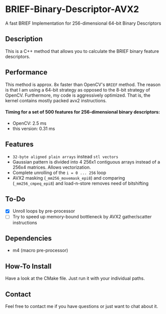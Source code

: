 # BRIEF-Binary-Descriptor-AVX2
A fast BRIEF Implementation for 256-dimensional 64-bit Binary Descriptors

## Description
This is a C++ method that allows you to calculate the BRIEF binary feature descriptors.

## Performance
This method is approx. 8x faster than OpenCV's ```BRIEF``` method. The reason is that I am using a 64-bit strategy
as opposed to the 8-bit strategy of OpenCV. Furthermore, my code is aggressively optimized. That is, the kernel contains
mostly packed avx2 instructions.

#### Timing for a set of 500 features for 256-dimensional binary descriptors:
- OpenCV: 2.5 ms
- this version: 0.31 ms

## Features
- ```32-byte aligned plain arrays``` instead ```stl vectors```
- Gaussian pattern is divided into 4 256x1 contiguous arrays instead of a 256x4 matrices. Allows vectorization.
- Complete unrolling of the ```i = 0 ... 256``` loop
- AVX2 masking (```_mm256_movemask_epi8```) and comparing (```_mm256_cmpeq_epi8```) and load-n-store removes need of bitshifting

## To-Do
- [x] Unroll loops by pre-processor
- [ ] Try to speed up memory-bound bottleneck by AVX2 gather/scatter instructions

## Dependencies
- m4 (macro pre-processor)

## How-To Install
Have a look at the CMake file. Just run it with your individual paths.

## Contact
Feel free to contact me if you have questions or just want to chat about it.
